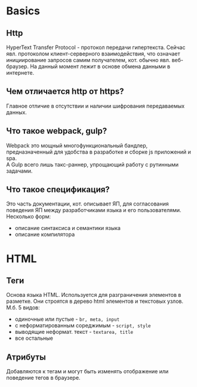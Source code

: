 # Basics
## Http
HyperText Transfer Protocol - протокол передачи гипертекста. Сейчас явл. протоколом клиент-серверного взаимодействия, что означает инициирование запросов самим получателем, кот. обычно явл. веб-браузер. На данный момент лежит в основе обмена данными в интернете.
## Чем отличается http от https?
Главное отличие в отсутствии и наличии шифрования передаваемых данных.
## Что такое webpack, gulp?
Webpack это мощный многофункциональный бандлер, предназначенный для удобства в разработке и сборке js приложений и spa.  
A Gulp всего лишь такс-раннер, упрощающий работу с рутинными задачами.
## Что такое спецификация?
Это часть документации, кот. описывает ЯП, для согласования поведения ЯП между разработчиками языка и его пользователями. Несколько форм:
- описание синтаксиса и семантики языка
- описание компилятора

# HTML
## Теги
Основа языка HTML. Используется для разграничения элементов в разметке. Они строятся в дерево html элементов и текстовых узлов. М.б. 5 видов:
- одиночные или пустые - `br, meta, input`
- с неформатированным сореджимым - `script, style`
- выводящие неформат. текст - `textarea, title`
- все остальные
## Атрибуты
Добавляются к тегам и могут быть изменять отображение или поведение тегов в браузере.
